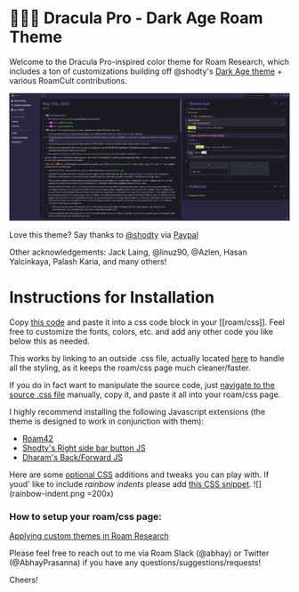 ﻿# 🧛🏿‍♂️ Dracula Pro - Dark Age Roam Theme

Welcome to the Dracula Pro-inspired color theme for Roam Research, which includes a ton of customizations building off @shodty's  [Dark Age theme](https://github.com/shodty/) + various RoamCult contributions.

![](Dracula%20Pro%20-%20Screenshot.png)

Love this theme? Say thanks to [@shodty](https://twitter.com/shodty) via [Paypal](https://paypal.me/RobertLandsburg)

Other acknowledgements: Jack Laing, @linuz90, @Azlen, Hasan Yalcinkaya, Palash Karia, and many others!

# Instructions for Installation

Copy [this code](http://abhayprasanna.github.io/dark-age-dracula.css) and paste it into a css code block in your [[roam/css]].
Feel free to customize the fonts, colors, etc. and add any other code you like below this as needed.

This works by linking to an outside .css file, actually located [here](https://abhayprasanna.github.io/better-dark-age.css) to handle all the styling, as it keeps the roam/css page much cleaner/faster.

If you do in fact want to manipulate the source code, just [navigate to the source .css file](https://abhayprasanna.github.io/better-dark-age.css) manually, copy it, and paste it all into your roam/css page.

I highly recommend installing the following Javascript extensions (the theme is designed to work in conjunction with them):
* [Roam42](http://roam42.com/)
* [Shodty's Right side bar button JS](https://gist.github.com/shodty/e4f718108b401a830b272da62ba6cfc3)
* [Dharam's Back/Forward JS](https://gist.github.com/dkapila/2155820441d19708948767d4bf85a444)

Here are some [optional CSS](https://github.com/abhayprasanna/abhayprasanna.github.io/blob/master/optional.css) additions and tweaks you can play with.
If youd' like to include *rainbow indents* please add [this CSS snippet](https://github.com/abhayprasanna/abhayprasanna.github.io/blob/master/rainbow-indent.css).
![](rainbow-indent.png =200x)

### How to setup your roam/css page:

[Applying custom themes in Roam Research](https://www.youtube.com/watch?v=UY-sAC2eGyI)

Please feel free to reach out to me via Roam Slack (@abhay) or Twitter (@AbhayPrasanna) if you have any questions/suggestions/requests!

Cheers!
